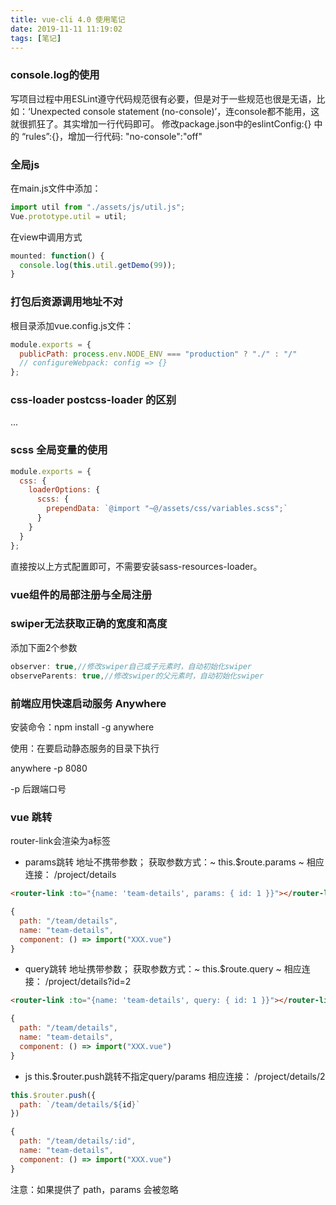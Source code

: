 ```yaml
---
title: vue-cli 4.0 使用笔记
date: 2019-11-11 11:19:02
tags: [笔记]
---
```


### console.log的使用
写项目过程中用ESLint遵守代码规范很有必要，但是对于一些规范也很是无语，比如：‘Unexpected console statement (no-console)’，连console都不能用，这就很抓狂了。其实增加一行代码即可。
修改package.json中的eslintConfig:{} 中的 “rules”:{}，增加一行代码: "no-console":"off"


### 全局js
在main.js文件中添加：
~~~ js
import util from "./assets/js/util.js";
Vue.prototype.util = util;
~~~

在view中调用方式
~~~ js
mounted: function() {
  console.log(this.util.getDemo(99));
}
~~~

### 打包后资源调用地址不对
根目录添加vue.config.js文件：
~~~ js
module.exports = {
  publicPath: process.env.NODE_ENV === "production" ? "./" : "/"
  // configureWebpack: config => {}
};
~~~


### css-loader  postcss-loader 的区别

...

### scss 全局变量的使用

~~~ js vue.config.js
module.exports = {
  css: {
    loaderOptions: {
      scss: {
        prependData: `@import "~@/assets/css/variables.scss";`
      }
    }
  }
};
~~~

直接按以上方式配置即可，不需要安装sass-resources-loader。


### vue组件的局部注册与全局注册


### swiper无法获取正确的宽度和高度
添加下面2个参数
~~~ js
observer: true,//修改swiper自己或子元素时，自动初始化swiper
observeParents: true,//修改swiper的父元素时，自动初始化swiper
~~~

### 前端应用快速启动服务 Anywhere
安装命令：npm install -g anywhere

使用：在要启动静态服务的目录下执行

anywhere -p 8080

-p 后跟端口号

### vue 跳转

router-link会渲染为a标签

* params跳转
地址不携带参数；
获取参数方式：~ this.$route.params ~
相应连接： /project/details
~~~ html
<router-link :to="{name: 'team-details', params: { id: 1 }}"></router-link>
~~~
~~~ js
{
  path: "/team/details",
  name: "team-details",
  component: () => import("XXX.vue")
}
~~~

* query跳转
地址携带参数；
获取参数方式：~ this.$route.query ~
相应连接： /project/details?id=2
~~~ html
<router-link :to="{name: 'team-details', query: { id: 1 }}"></router-link>
~~~
~~~ js
{
  path: "/team/details",
  name: "team-details",
  component: () => import("XXX.vue")
}
~~~
* js this.$router.push跳转不指定query/params
相应连接： /project/details/2
~~~ js
this.$router.push({
  path: `/team/details/${id}`
})
~~~
~~~ js
{
  path: "/team/details/:id",
  name: "team-details",
  component: () => import("XXX.vue")
}
~~~

注意：如果提供了 path，params 会被忽略